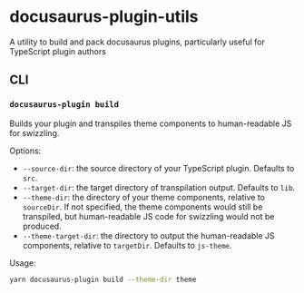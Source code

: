 # docusaurus-plugin-utils

A utility to build and pack docusaurus plugins, particularly useful for TypeScript plugin authors

## CLI

### `docusaurus-plugin build`

Builds your plugin and transpiles theme components to human-readable JS for swizzling.

Options:
  - `--source-dir`: the source directory of your TypeScript plugin. Defaults to `src`.
  - `--target-dir`: the target directory of transpilation output. Defaults to `lib`.
  - `--theme-dir`: the directory of your theme components, relative to `sourceDir`. If not specified, the theme components would still be transpiled, but human-readable JS code for swizzling would not be produced.
  - `--theme-target-dir`: the directory to output the human-readable JS components, relative to `targetDir`. Defaults to `js-theme`.

Usage:

```bash
yarn docusaurus-plugin build --theme-dir theme
```
